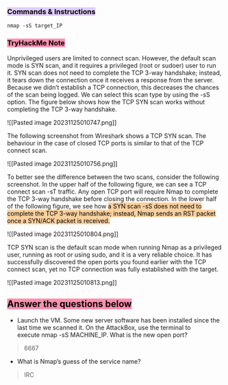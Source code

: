 ### <mark style="background: #D2B3FFA6;">Commands & Instructions</mark>

	nmap -sS target_IP

### <mark style="background: #FF5582A6;">TryHackMe Note
</mark>

Unprivileged users are limited to connect scan. However, the default scan mode is SYN scan, and it requires a privileged (root or sudoer) user to run it. SYN scan does not need to complete the TCP 3-way handshake; instead, it tears down the connection once it receives a response from the server. Because we didn’t establish a TCP connection, this decreases the chances of the scan being logged. We can select this scan type by using the -sS option. The figure below shows how the TCP SYN scan works without completing the TCP 3-way handshake.

![[Pasted image 20231125010747.png]]


The following screenshot from Wireshark shows a TCP SYN scan. The behaviour in the case of closed TCP ports is similar to that of the TCP connect scan.

![[Pasted image 20231125010756.png]]


To better see the difference between the two scans, consider the following screenshot. In the upper half of the following figure, we can see a TCP connect scan -sT traffic. Any open TCP port will require Nmap to complete the TCP 3-way handshake before closing the connection. In the lower half of the following figure, we see how <mark style="background: #FFB86CA6;">a SYN scan -sS does not need to complete the TCP 3-way handshake; instead, Nmap sends an RST packet once a SYN/ACK packet is received.</mark>

![[Pasted image 20231125010804.png]]


TCP SYN scan is the default scan mode when running Nmap as a privileged user, running as root or using sudo, and it is a very reliable choice. It has successfully discovered the open ports you found earlier with the TCP connect scan, yet no TCP connection was fully established with the target.

![[Pasted image 20231125010813.png]]


## <mark style="background: #FF5582A6;">Answer the questions below</mark>

- Launch the VM. Some new server software has been installed since the last time we scanned it. On the AttackBox, use the terminal to execute nmap -sS MACHINE_IP. What is the new open port?
> 6667

+ What is Nmap’s guess of the service name?
> IRC